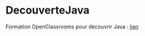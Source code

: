 # DecouverteJava

Formation OpenClassrooms pour découvrir Java : [lien](https://openclassrooms.com/fr/courses/6173501-apprenez-a-programmer-en-java)
